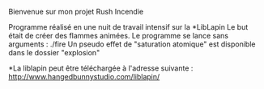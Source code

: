 Bienvenue sur mon projet Rush Incendie

Programme réalisé en une nuit de travail intensif sur la *LibLapin
Le but était de créer des flammes animées.
Le programme se lance sans arguments : ./fire
Un pseudo effet de "saturation atomique" est disponible dans le dossier "explosion"


*La liblapin peut être téléchargée à l'adresse suivante :
http://www.hangedbunnystudio.com/liblapin/